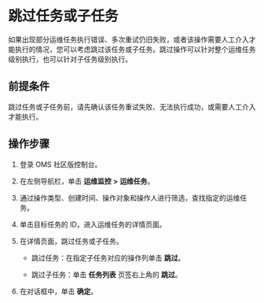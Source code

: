 # 跳过任务或子任务

如果出现部分运维任务执行错误、多次重试仍旧失败，或者该操作需要人工介入才能执行的情况，您可以考虑跳过该任务或子任务。跳过操作可以针对整个运维任务级别执行，也可以针对子任务级别执行。

## 前提条件

跳过任务或子任务前，请先确认该任务重试失败、无法执行成功，或需要人工介入才能执行。

## 操作步骤

1. 登录 OMS 社区版控制台。

2. 在左侧导航栏，单击 **运维监控** **\>** **运维任务**。

3. 通过操作类型、创建时间、操作对象和操作人进行筛选，查找指定的运维任务。

4. 单击目标任务的 ID，进入运维任务的详情页面。

5. 在详情页面，跳过任务或子任务。

   * 跳过任务：在指定子任务对应的操作列单击 **跳过**。

   * 跳过子任务：单击 **任务列表** 页签右上角的 **跳过**。

6. 在对话框中，单击 **确定**。
